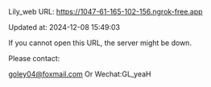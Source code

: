 Lily_web URL: https://1047-61-165-102-156.ngrok-free.app

Updated at: 2024-12-08 15:49:03

If you cannot open this URL, the server might be down.

Please contact: 

goley04@foxmail.com Or Wechat:GL_yeaH